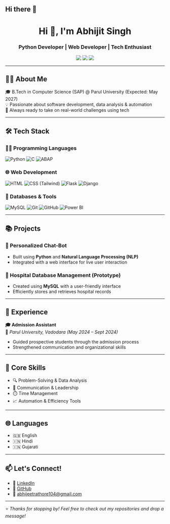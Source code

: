 ## Hi there 👋


<!-- Header -->

<h1 align="center">Hi 👋, I'm Abhijit Singh</h1>
<h3 align="center">Python Developer | Web Developer | Tech Enthusiast</h3>

<p align="center">
  <a href="https://github.com/Abhijit1018" target="_blank"><img src="https://img.shields.io/github/followers/Abhijit1018?label=GitHub&style=social" /></a>
  <a href="https://linkedin.com/in/abhijit-singh10" target="_blank"><img src="https://img.shields.io/badge/LinkedIn-blue?logo=linkedin&style=flat&labelColor=blue" /></a>
  <a href="mailto:abhijeetrathore104@gmail.com"><img src="https://img.shields.io/badge/Email-red?style=flat&logo=gmail&logoColor=white" /></a>
</p>

---

## 👨‍💻 About Me

🎓 B.Tech in Computer Science (SAP) @ Parul University (Expected: May 2027)  
💡 Passionate about software development, data analysis & automation  
🚀 Always ready to take on real-world challenges using tech

---

## 🛠️ Tech Stack

### 👨‍💻 Programming Languages
![Python](https://img.shields.io/badge/Python-3776AB?style=flat&logo=python&logoColor=white)
![C](https://img.shields.io/badge/C-00599C?style=flat&logo=c&logoColor=white)
![ABAP](https://img.shields.io/badge/ABAP-002856?style=flat&logo=sap&logoColor=white)

### 🌐 Web Development
![HTML](https://img.shields.io/badge/HTML5-E34F26?style=flat&logo=html5&logoColor=white)
![CSS (Tailwind)](https://img.shields.io/badge/Tailwind_CSS-38B2AC?style=flat&logo=tailwind-css&logoColor=white)
![Flask](https://img.shields.io/badge/Flask-black?style=flat&logo=flask)
![Django](https://img.shields.io/badge/Django-092E20?style=flat&logo=django)

### 💾 Databases & Tools
![MySQL](https://img.shields.io/badge/MySQL-00758F?style=flat&logo=mysql&logoColor=white)
![Git](https://img.shields.io/badge/Git-F05032?style=flat&logo=git&logoColor=white)
![GitHub](https://img.shields.io/badge/GitHub-181717?style=flat&logo=github)
![Power BI](https://img.shields.io/badge/Power_BI-F2C811?style=flat&logo=powerbi&logoColor=black)

---

## 📚 Projects

### 🤖 Personalized Chat-Bot
- Built using **Python** and **Natural Language Processing (NLP)**
- Integrated with a web interface for live user interaction

### 🏥 Hospital Database Management (Prototype)
- Created using **MySQL** with a user-friendly interface
- Efficiently stores and retrieves hospital records

---

## 🌟 Experience

**🎓 Admission Assistant**  
📍 *Parul University, Vadodara (May 2024 – Sept 2024)*  
- Guided prospective students through the admission process  
- Strengthened communication and organizational skills

---

## 🧠 Core Skills

- 🔍 Problem-Solving & Data Analysis  
- 💬 Communication & Leadership  
- ⏱️ Time Management  
- 📈 Automation & Efficiency Tools

---

## 🌐 Languages

- 🇬🇧 English  
- 🇮🇳 Hindi  
- 🇮🇳 Gujarati

---

## 📫 Let's Connect!

- 🔗 [LinkedIn](https://www.linkedin.com/in/abhijit-singh10)
- 💼 [GitHub](https://github.com/Abhijit1018)
- 📧 [abhijeetrathore104@gmail.com](mailto:abhijeetrathore104@gmail.com)

---

⭐ *Thanks for stopping by! Feel free to check out my repositories and drop a message!*

